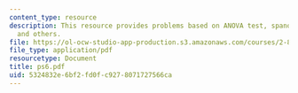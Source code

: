 ```yaml
---
content_type: resource
description: This resource provides problems based on ANOVA test, spanos problems
  and others.
file: https://ol-ocw-studio-app-production.s3.amazonaws.com/courses/2-830j-control-of-manufacturing-processes-sma-6303-spring-2008/5324832e6bf2fd0fc9278071727566ca_ps6.pdf
file_type: application/pdf
resourcetype: Document
title: ps6.pdf
uid: 5324832e-6bf2-fd0f-c927-8071727566ca
---
```

